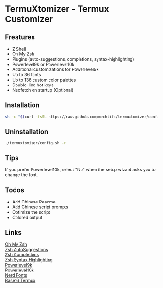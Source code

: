 # TermuXtomizer - Termux Customizer

## Freatures
- Z Shell
- Oh My Zsh
- Plugins (auto-suggestions, completions, syntax-highlighting)
- Powerlevel9k or Powerlevel10k
- Additional customizations for Powerlevel9k
- Up to 36 fonts
- Up to 136 custom color palettes
- Double-line hot keys
- Neofetch on startup (Optional)

## Installation
```bash
sh -c "$(curl -fsSL https://raw.github.com/mechtifs/termuxtomizer/config.sh)"
```

## Uninstallation
```bash
./termuxtomizer/config.sh -r
```

## Tips
If you prefer Powerlevel10k, select "No" when the setup wizard asks you to change the font.

## Todos
- Add Chinese Readme
- Add Chinese script prompts
- Optimize the script
- Colored output

## Links
[Oh My Zsh](https://github.com/ohmyzsh/ohmyzsh)  
[Zsh AutoSuggestions](https://github.com/zsh-users/zsh-autosuggestions)  
[Zsh Completions](https://github.com/zsh-users/zsh-completions)  
[Zsh Syntax Highlighting](https://github.com/zsh-users/zsh-syntax-highlighting)  
[Powerlevel9k](https://github.com/Powerlevel9k/powerlevel9k)  
[Powerlevel10k](https://github.com/romkatv/powerlevel10k)  
[Nerd Fonts](https://github.com/ryanoasis/nerd-fonts)  
[Base16 Termux](https://github.com/kdrag0n/base16-termux)

